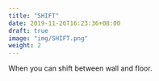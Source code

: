 ```yaml
---
title: "SHIFT"
date: 2019-11-26T16:23:36+08:00
draft: true
image: "img/SHIFT.png"
weight: 2
---
```


When you can shift between wall and floor.
